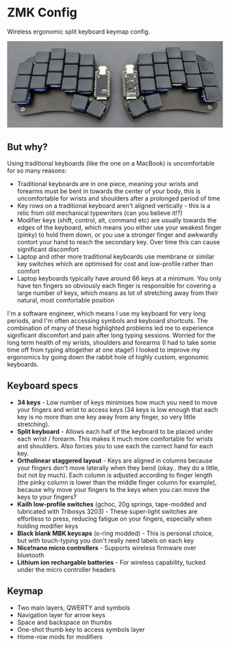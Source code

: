 # ZMK Config

Wireless ergonomic split keyboard keymap config.

![keyboard](https://github.com/josephluck/zmk-config/blob/master/keyboard.jpg?raw=true)

## But why?

Using traditional keyboards (like the one on a MacBook) is uncomfortable for so many reasons:

- Traditional keyboards are in one piece, meaning your wrists and forearms must be bent in towards the center of your body, this is uncomfortable for wrists and shoulders after a prolonged period of time
- Key rows on a traditional keyboard aren't aligned vertically - this is a relic from old mechanical typewriters (can you believe it!?)
- Modifier keys (shift, control, alt, command etc) are usually towards the edges of the keyboard, which means you either use your weakest finger (pinky) to hold them down, or you use a stronger finger and awkwardly contort your hand to reach the secondary key. Over time this can cause significant discomfort
- Laptop and other more traditional keyboards use membrane or similar key switches which are optimised for cost and low-profile rather than comfort
- Laptop keyboards typically have around 66 keys at a minimum. You only have ten fingers so obviously each finger is responsible for covering a large number of keys, which means as lot of stretching away from their natural, most comfortable position

I'm a software engineer, which means I use my keyboard for very long periods, and I'm often accessing symbols and keyboard shortcuts. The combination of many of these highlighted problems led me to experience significant discomfort and pain after long typing sessions. Worried for the long term health of my wrists, shoulders and forearms (I had to take some time off from typing altogether at one stage!) I looked to improve my ergonomics by going down the rabbit hole of highly custom, ergonomic keyboards.

## Keyboard specs

- **34 keys** - Low number of keys minimises how much you need to move your fingers and wrist to access keys (34 keys is low enough that each key is no more than one key away from any finger, so very little stretching).
- **Split keyboard** - Allows each half of the keyboard to be placed under each wrist / forearm. This makes it much more comfortable for wrists and shoulders. Also forces you to use each the correct hand for each key.
- **Ortholinear staggered layout** - Keys are aligned in columns because your fingers don't move laterally when they bend (okay.. they do a little, but not by much). Each column is adjusted according to finger length (the pinky column is lower than the middle finger column for example), because why move your fingers to the keys when you can move the keys to your fingers?
- **Kailh low-profile switches** (gchoc, 20g springs, tape-modded and lubricated with Tribosys 3203) - These super-light switches are effortless to press, reducing fatigue on your fingers, especially when holding modifier keys
- **Black blank MBK keycaps** (o-ring modded) - This is personal choice, but with touch-typing you don't really need labels on each key
- **Nice!nano micro controllers** - Supports wireless firmware over bluetooth
- **Lithium ion rechargable batteries** - For wireless capability, tucked under the micro controller headers

## Keymap

- Two main layers, QWERTY and symbols
- Navigation layer for arrow keys
- Space and backspace on thumbs
- One-shot thumb key to access symbols layer
- Home-row mods for modifiers
